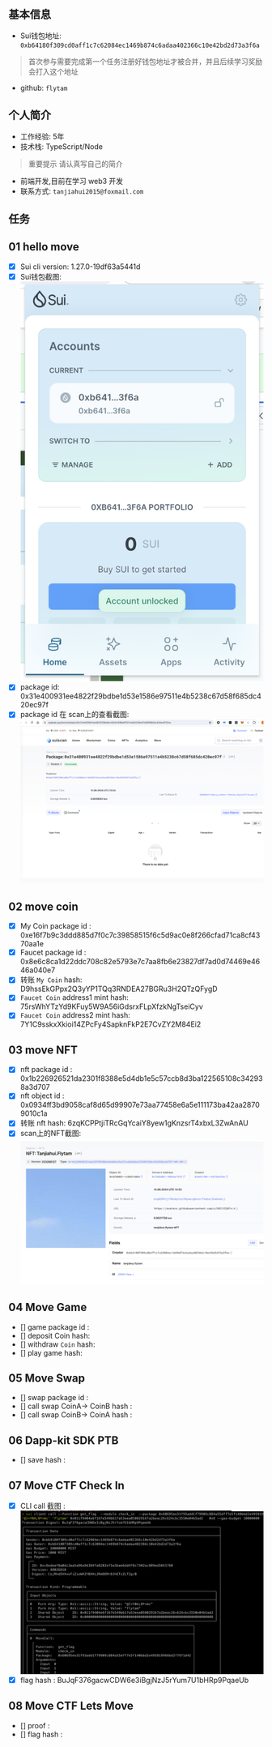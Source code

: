 ## 基本信息
- Sui钱包地址: `0xb64180f309cd0aff1c7c62084ec1469b874c6adaa402366c10e42bd2d73a3f6a`
> 首次参与需要完成第一个任务注册好钱包地址才被合并，并且后续学习奖励会打入这个地址
- github: `flytam`

## 个人简介
- 工作经验: 5年
- 技术栈: TypeScript/Node
> 重要提示 请认真写自己的简介
- 前端开发,目前在学习 web3 开发
- 联系方式: `tanjiahui2015@foxmail.com`

## 任务

##   01 hello move  
- [x] Sui cli version: 1.27.0-19df63a5441d
- [x] Sui钱包截图: ![Sui钱包截图](./images/sui.png)
- [x] package id: 0x31e400931ee4822f29bdbe1d53e1586e97511e4b5238c67d58f685dc420ec97f
- [x] package id 在 scan上的查看截图:![Scan截图](./images/sui_scan.png)

##   02 move coin
- [x] My Coin package id : 0xe16f7b9c3ddd885d7f0c7c39858515f6c5d9ac0e8f266cfad71ca8cf4370aa1e
- [x] Faucet package id : 0x8e6c8ca1d22ddc708c82e5793e7c7aa8fb6e23827df7ad0d74469e4646a040e7
- [x] 转账 `My Coin` hash: D9hssEkGPpx2Q3yYP1TQq3RNDEA27BGRu3H2QTzQFygD
- [x] `Faucet Coin` address1 mint hash: 75rsWhYTzYd9KFuy5W9A56iGdsrxFLpXfzkNgTseiCyv
- [x] `Faucet Coin` address2 mint hash: 7Y1C9sskxXkioi14ZPcFy4SapknFkP2E7CvZY2M84Ei2

##   03 move NFT
- [x] nft package id : 0x1b226926521da2301f8388e5d4db1e5c57ccb8d3ba122565108c342938a3d707
- [x] nft object id : 0x0934ff3bd9058caf8d65d99907e73aa77458e6a5e111173ba42aa28709010c1a
- [x] 转账 nft  hash: 6zqKCPPtjiTRcGqYcaiY8yew1gKnzsrT4xbxL3ZwAnAU
- [x] scan上的NFT截图:![Scan截图](./images/nft.png)

##   04 Move Game
- [] game package id :
- [] deposit Coin hash:
- [] withdraw `Coin` hash:
- [] play game hash:

##   05 Move Swap
- [] swap package id :
- [] call swap CoinA-> CoinB  hash :
- [] call swap CoinB-> CoinA  hash :

##   06 Dapp-kit SDK PTB
- [] save hash :

##   07 Move CTF Check In
- [x] CLI call 截图 : ![截图](./images/task7.png)
- [x] flag hash : BuJqF376gacwCDW6e3iBgjNzJ5rYum7U1bHRp9PqaeUb

##   08 Move CTF Lets Move
- [] proof : 
- [] flag hash :
